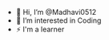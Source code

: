 - 👋 Hi, I’m @Madhavi0512
- 👀 I’m interested in Coding
- ⚡ I'm a learner

<!---
Madhavi0512/Madhavi0512 is a ✨ special ✨ repository because its `README.md` (this file) appears on your GitHub profile.
You can click the Preview link to take a look at your changes.
--->
